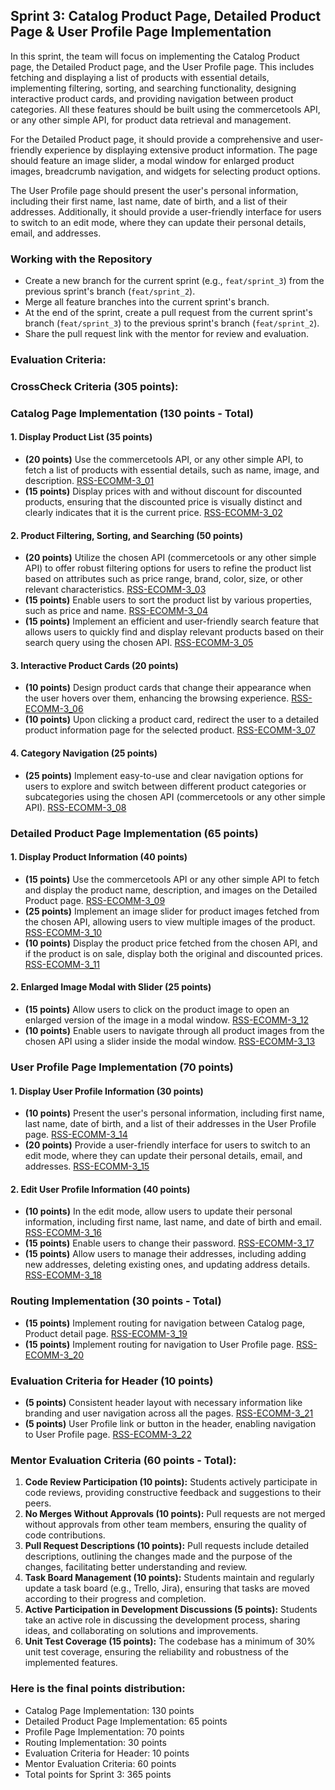 ## Sprint 3: Catalog Product Page, Detailed Product Page & User Profile Page Implementation

In this sprint, the team will focus on implementing the Catalog Product page, the Detailed Product page, and the User Profile page. This includes fetching and displaying a list of products with essential details, implementing filtering, sorting, and searching functionality, designing interactive product cards, and providing navigation between product categories. All these features should be built using the commercetools API, or any other simple API, for product data retrieval and management.

For the Detailed Product page, it should provide a comprehensive and user-friendly experience by displaying extensive product information. The page should feature an image slider, a modal window for enlarged product images, breadcrumb navigation, and widgets for selecting product options.

The User Profile page should present the user's personal information, including their first name, last name, date of birth, and a list of their addresses. Additionally, it should provide a user-friendly interface for users to switch to an edit mode, where they can update their personal details, email, and addresses.

### Working with the Repository

- Create a new branch for the current sprint (e.g., `feat/sprint_3`) from the previous sprint's branch (`feat/sprint_2`).
- Merge all feature branches into the current sprint's branch.
- At the end of the sprint, create a pull request from the current sprint's branch (`feat/sprint_3`) to the previous sprint's branch (`feat/sprint_2`).
- Share the pull request link with the mentor for review and evaluation.

### Evaluation Criteria:

### CrossCheck Criteria (305 points):

### Catalog Page Implementation (130 points - Total)

#### 1. Display Product List (35 points)

- **(20 points)** Use the commercetools API, or any other simple API, to fetch a list of products with essential details, such as name, image, and description. [RSS-ECOMM-3_01](./Sprint3/RSS-ECOMM-3_01.md)
- **(15 points)** Display prices with and without discount for discounted products, ensuring that the discounted price is visually distinct and clearly indicates that it is the current price. [RSS-ECOMM-3_02](./Sprint3/RSS-ECOMM-3_02.md)

#### 2. Product Filtering, Sorting, and Searching (50 points)

- **(20 points)** Utilize the chosen API (commercetools or any other simple API) to offer robust filtering options for users to refine the product list based on attributes such as price range, brand, color, size, or other relevant characteristics. [RSS-ECOMM-3_03](./Sprint3/RSS-ECOMM-3_03.md)
- **(15 points)** Enable users to sort the product list by various properties, such as price and name. [RSS-ECOMM-3_04](./Sprint3/RSS-ECOMM-3_04.md)
- **(15 points)** Implement an efficient and user-friendly search feature that allows users to quickly find and display relevant products based on their search query using the chosen API. [RSS-ECOMM-3_05](./Sprint3/RSS-ECOMM-3_05.md)

#### 3. Interactive Product Cards (20 points)

- **(10 points)** Design product cards that change their appearance when the user hovers over them, enhancing the browsing experience. [RSS-ECOMM-3_06](./Sprint3/RSS-ECOMM-3_06.md)
- **(10 points)** Upon clicking a product card, redirect the user to a detailed product information page for the selected product. [RSS-ECOMM-3_07](./Sprint3/RSS-ECOMM-3_07.md)

#### 4. Category Navigation (25 points)

- **(25 points)** Implement easy-to-use and clear navigation options for users to explore and switch between different product categories or subcategories using the chosen API (commercetools or any other simple API). [RSS-ECOMM-3_08](./Sprint3/RSS-ECOMM-3_08.md)

### Detailed Product Page Implementation (65 points)

#### 1. Display Product Information (40 points)

- **(15 points)** Use the commercetools API or any other simple API to fetch and display the product name, description, and images on the Detailed Product page. [RSS-ECOMM-3_09](./Sprint3/RSS-ECOMM-3_09.md)
- **(25 points)** Implement an image slider for product images fetched from the chosen API, allowing users to view multiple images of the product. [RSS-ECOMM-3_10](./Sprint3/RSS-ECOMM-3_10.md)
- **(10 points)** Display the product price fetched from the chosen API, and if the product is on sale, display both the original and discounted prices. [RSS-ECOMM-3_11](./Sprint3/RSS-ECOMM-3_11.md)

#### 2. Enlarged Image Modal with Slider (25 points)

- **(15 points)** Allow users to click on the product image to open an enlarged version of the image in a modal window. [RSS-ECOMM-3_12](./Sprint3/RSS-ECOMM-3_12.md)
- **(10 points)** Enable users to navigate through all product images from the chosen API using a slider inside the modal window. [RSS-ECOMM-3_13](./Sprint3/RSS-ECOMM-3_13.md)

### User Profile Page Implementation (70 points)

#### 1. Display User Profile Information (30 points)

- **(10 points)** Present the user's personal information, including first name, last name, date of birth, and a list of their addresses in the User Profile page. [RSS-ECOMM-3_14](./Sprint2/RSS-ECOMM-3_14.md)
- **(20 points)** Provide a user-friendly interface for users to switch to an edit mode, where they can update their personal details, email, and addresses. [RSS-ECOMM-3_15](./Sprint3/RSS-ECOMM-3_15.md)

#### 2. Edit User Profile Information (40 points)

- **(10 points)** In the edit mode, allow users to update their personal information, including first name, last name, and date of birth and email. [RSS-ECOMM-3_16](./Sprint3/RSS-ECOMM-3_16.md)
- **(15 points)** Enable users to change their password. [RSS-ECOMM-3_17](./Sprint3/RSS-ECOMM-3_17.md)
- **(15 points)** Allow users to manage their addresses, including adding new addresses, deleting existing ones, and updating address details. [RSS-ECOMM-3_18](./Sprint3/RSS-ECOMM-3_18.md)

### Routing Implementation (30 points - Total)

- **(15 points)** Implement routing for navigation between Catalog page, Product detail page. [RSS-ECOMM-3_19](./Sprint3/RSS-ECOMM-3_19.md)
- **(15 points)** Implement routing for navigation to User Profile page. [RSS-ECOMM-3_20](./Sprint3/RSS-ECOMM-3_20.md)

### Evaluation Criteria for Header (10 points)

- **(5 points)** Consistent header layout with necessary information like branding and user navigation across all the pages. [RSS-ECOMM-3_21](./Sprint3/RSS-ECOMM-3_21.md)
- **(5 points)** User Profile link or button in the header, enabling navigation to User Profile page. [RSS-ECOMM-3_22](./Sprint3/RSS-ECOMM-3_22.md)


### Mentor Evaluation Criteria (60 points - Total):

1. **Code Review Participation (10 points):** Students actively participate in code reviews, providing constructive feedback and suggestions to their peers.
2. **No Merges Without Approvals (10 points):** Pull requests are not merged without approvals from other team members, ensuring the quality of code contributions.
3. **Pull Request Descriptions (10 points):** Pull requests include detailed descriptions, outlining the changes made and the purpose of the changes, facilitating better understanding and review.
4. **Task Board Management (10 points):** Students maintain and regularly update a task board (e.g., Trello, Jira), ensuring that tasks are moved according to their progress and completion.
5. **Active Participation in Development Discussions (5 points):** Students take an active role in discussing the development process, sharing ideas, and collaborating on solutions and improvements.
6. **Unit Test Coverage (15 points):** The codebase has a minimum of 30% unit test coverage, ensuring the reliability and robustness of the implemented features.

### Here is the final points distribution:

- Catalog Page Implementation: 130 points
- Detailed Product Page Implementation: 65 points
- Profile Page Implementation: 70 points
- Routing Implementation: 30 points
- Evaluation Criteria for Header: 10 points
- Mentor Evaluation Criteria: 60 points
- Total points for Sprint 3: 365 points
